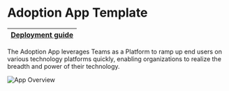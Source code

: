 # Adoption App Template

| [Deployment guide](https://github.com/akporzondek/adoption_app/wiki/Deployment-Guide) |
| ---- |

The Adoption App leverages Teams as a Platform to ramp up end users on various technology platforms quickly, enabling organizations to realize the breadth and power of their technology. 

![App Overview](https://github.com/akporzondek/adoption_app/raw/main/readme_images/app_overview.PNG)
